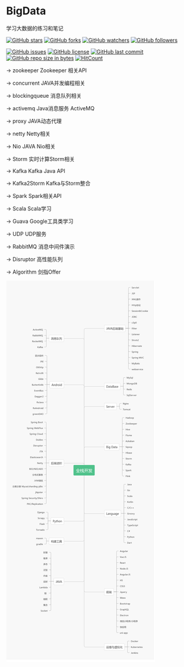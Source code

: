 # BigData
学习大数据的练习和笔记

[![GitHub stars](https://img.shields.io/github/stars/itning/BigData.svg?style=social&label=Stars)](https://github.com/itning/BigData/stargazers)
[![GitHub forks](https://img.shields.io/github/forks/itning/BigData.svg?style=social&label=Fork)](https://github.com/itning/BigData/network/members)
[![GitHub watchers](https://img.shields.io/github/watchers/itning/BigData.svg?style=social&label=Watch)](https://github.com/itning/BigData/watchers)
[![GitHub followers](https://img.shields.io/github/followers/itning.svg?style=social&label=Follow)](https://github.com/itning?tab=followers)

[![GitHub issues](https://img.shields.io/github/issues/itning/BigData.svg)](https://github.com/itning/BigData/issues)
[![GitHub license](https://img.shields.io/github/license/itning/BigData.svg)](https://github.com/itning/BigData/blob/master/LICENSE)
[![GitHub last commit](https://img.shields.io/github/last-commit/itning/BigData.svg)](https://github.com/itning/BigData/commits)
[![GitHub repo size in bytes](https://img.shields.io/github/repo-size/itning/BigData.svg)](https://github.com/itning/BigData)
[![HitCount](http://hits.dwyl.io/itning/BigData.svg)](http://hits.dwyl.io/itning/BigData)

-> zookeeper Zookeeper 相关API

-> concurrent JAVA并发编程相关

-> blockingqueue 消息队列相关

-> activemq Java消息服务 ActiveMQ

-> proxy JAVA动态代理

-> netty Netty相关

-> Nio JAVA Nio相关

-> Storm 实时计算Storm相关

-> Kafka Kafka Java API

-> Kafka2Storm Kafka与Storm整合

-> Spark Spark相关API

-> Scala Scala学习

-> Guava Google工具类学习

-> UDP UDP服务

-> RabbitMQ 消息中间件演示

-> Disruptor 高性能队列

-> Algorithm 剑指Offer

![dev](https://raw.githubusercontent.com/itning/BigData/master/pic/dev.png)